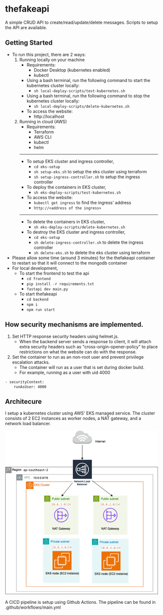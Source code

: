 # thefakeapi

A simple CRUD API to create/read/update/delete messages. Scripts to setup the API are available.

## Getting Started
- To run this project, there are 2 ways:
  1. Running locally on your machine
     - Requirements:
       - Docker Desktop (kubernetes enabled)
       - kubectl
     - Using a bash terminal, run the following command to start the kubernetes cluster locally:
       - `sh local-deploy-scripts/test-kubernetes.sh`
     - Using a bash terminal, run the following command to stop the kubernetes cluster locally:
       - `sh local-deploy-scripts/delete-kubernetes.sh`
     - To access the website:
       - http://localhost
  2. Running in cloud (AWS)
     - Requirements:
       - Terraform
       - AWS CLI
       - kubectl 
       - helm
     --- 
     - To setup EKS cluster and ingress controller, 
       - `cd eks-setup`
       - `sh setup-eks.sh` to setup the eks cluster using terraform
       - `sh setup-ingress-controller.sh` to setup the ingress controller
     - To deploy the containers in EKS cluster,
       - `sh eks-deploy-scripts/test-kubernetes.sh`
     - To access the website:
       - `kubectl get ingress` to find the ingress' address
       - `http://<address of the ingress>` 
     --- 
     - To delete the containers in EKS cluster,
       - `sh eks-deploy-scripts/delete-kubernetes.sh`
     - To destroy the EKS cluster and ingress controller, 
       - `cd eks-setup`
       - `sh delete-ingress-controller.sh` to delete the ingress controller
       - `sh delete-eks.sh` to delete the eks cluster using terraform
- Please allow some time (around 3 minutes) for the thefakeapi container to restart so that it will connect to the mongodb container
- For local development,
  - To start the frontend to test the api
    - `cd frontend` 
    - `pip install -r requirements.txt`
    - `fastapi dev main.py`
  - To start thefakeapi
    - `cd backend`
    - `npm i`
    - `npm run start`

## How security mechanisms are implemented.
1. Set HTTP response security headers using helmet.js. 
   - When the backend server sends a response to client, it will attach extra security headers such as "cross-origin-opener-policy" to place restrictions on what the website can do with the response. 
2. Set the container to run as an non-root user and prevent privilege escalation attacks.
   - The container will run as a user that is set during docker build.
   - For example, running as a user with uid 4000 
  ``` 
  - securityContext: 
      runAsUser: 4000
  ```

## Architecure 
I setup a kubernetes cluster using AWS' EKS managed service. The cluster consists of 2 EC2 instances as worker nodes, a NAT gateway, and a network load balancer. 

![architecture.png](architecture.png)

A CICD pipeline is setup using Github Actions. The pipeline can be found in .github/workflows/main.yml